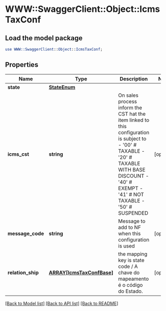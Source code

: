 # WWW::SwaggerClient::Object::IcmsTaxConf

## Load the model package
```perl
use WWW::SwaggerClient::Object::IcmsTaxConf;
```

## Properties
Name | Type | Description | Notes
------------ | ------------- | ------------- | -------------
**state** | [**StateEnum**](StateEnum.md) |  | 
**icms_cst** | **string** | On sales process inform the CST hat the item linked to this configuration is subject to - &#39;00&#39; # TAXABLE - &#39;20&#39; # TAXABLE WITH BASE DISCOUNT - &#39;40&#39; # EXEMPT - &#39;41&#39; # NOT TAXABLE - &#39;50&#39; # SUSPENDED  | [optional] 
**message_code** | **string** | Message to add to NF when this configuration is used | [optional] 
**relation_ship** | [**ARRAY[IcmsTaxConfBase]**](IcmsTaxConfBase.md) | the mapping key is state code / A chave do mapeamento é o código do Estado. | [optional] 

[[Back to Model list]](../README.md#documentation-for-models) [[Back to API list]](../README.md#documentation-for-api-endpoints) [[Back to README]](../README.md)



